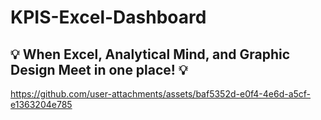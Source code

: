 # KPIS-Excel-Dashboard

## 💡 When Excel, Analytical Mind, and Graphic Design Meet in one place! 💡


https://github.com/user-attachments/assets/baf5352d-e0f4-4e6d-a5cf-e1363204e785

